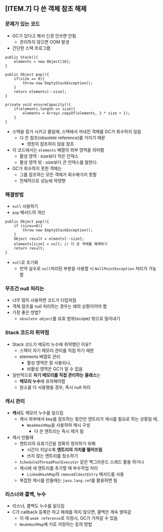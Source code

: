 ## [ITEM.7] 다 쓴 객체 참조 해제

### 문제가 있는 코드
- GC가 있다고 해서 신경 안쓰면 안됨
    - 관리하지 않으면 OOM 발생
- 간단한 스택 프로그램
```
public Stack(){
    elements = new Object[16];
}

public Object pop(){
    if(size == 0){
        throw new EmptyStackException();
    }
    return elements[--size];
}

private void ensureCapacity(){
    if(elements.length == size){
        elements = Arrays.copyOf(elements, 2 * size + 1);
    }
}
```
- 스택을 증가 시키고 줄일때, 스택에서 꺼내진 객체를 GC가 회수하지 않음
    - 다 쓴 참조(obsolete reference)를 가지기 때문
        - 영원히 참조하지 않을 참조
- 이 코드에서는 `elements` 배열의 외부 영역을 의미함
    - 활성 영역 : size보다 작은 인덱스
    - 활성 영역 밖 : size보다 큰 인덱스를 말한다.
- GC가 회수하지 못한 객체는
    - 그를 참조하는 모든 객체가 회수해가지 못함
    - 전체적으로 성능에 악영향

### 해결방법
- `null` 사용하기
- `pop` 메서드의 개선
```
public Object pop(){
    if (size==0){
        throw new EmptyStackException();
    }
    Object result = elments[--size];
    elements[size] = null; // 다 쓴 객체를 해제하기
    return result;
}
```
- `null`로 초기화
    - 만약 실수로 `null`처리된 부분을 사용할 시 `NullPointException` 처리가 가능함


### 무조건 null 처리는
- 너무 많이 사용하면 코드가 더럽혀짐
- 객체 참조를 null 처리하는 경우는 예외 상황이어야 함
- 가장 좋은 방법?
    - `obsolete object`를 유효 범위(scope) 밖으로 밀어내기

### Stack 코드의 취약점
- Stack 코드가 메모리 누수에 취약했던 이유?
    - 스택이 자기 메모리 관리를 직접 하기 때문
    - elements 배열로 관리
        - 활성 영역은 잘 사용되나,
        - 비활성 영역은 GC가 알 수 없음
- 일반적으로 **자기 메모리를 직접 관리하는 클래스**는
    - **메모리 누수**에 유의해야함
    - 원소를 다 사용했을 경우, 즉시 null 처리

### 캐시 관리
- **캐시**도 메모리 누수를 일으킴
    - 캐시 외부에서 key를 참조하는 동안만 엔트리가 캐시를 필요로 하는 상황일 때,
        - `WeakHashMap`을 사용하여 캐시 구성
            - 다 쓴 엔트리는 즉시 제거 됨
- 캐시 만들때
    - 엔트리의 유효기간을 정확히 정의하기 위해
        - 시간이 지날수록 **엔트리의 가치를 떨어뜨림**
        - 쓰지 않는 엔트리를 청소하기
    - `ScheduledThreadPoolExecutor` 같은 백그라운드 스레드 활용 하거나
    - 캐시에 새 엔트리를 추가할 때 부수작업 처리
        - `LinkedHashMap`의 `removeEldestEntry` 메서드를 사용
    - 복잡한 캐시를 만들때는 `java.lang.ref`를 활용하면 됨

### 리스너와 콜백, 누수
- 리스너, 콜백도 누수를 일으킴
- C가 callback 등록만 하고 해제를 하지 않으면, 콜백은 계속 쌓여감
    - 이 때 `weak reference`로 지정시, GC가 가져갈 수 있음
    - `WeakHashMap`에 키로 저장하는 등의 방법
